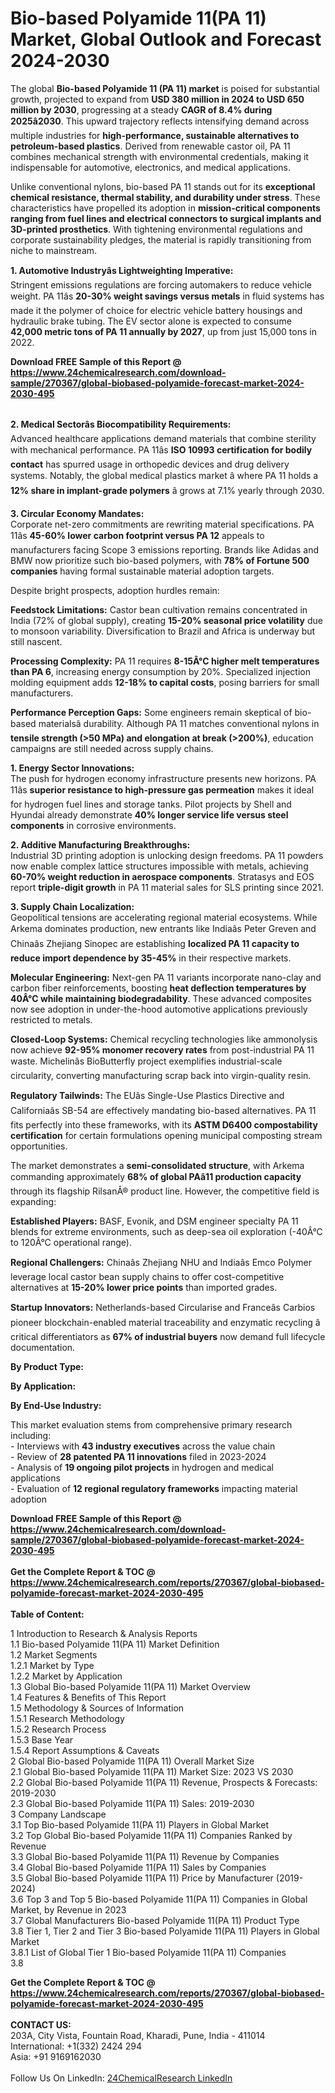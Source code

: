 <h1>Bio-based Polyamide 11(PA 11) Market, Global Outlook and Forecast 2024-2030</h1><p>The global <strong>Bio-based Polyamide 11 (PA 11) market</strong> is poised for substantial growth, projected to expand from <strong>USD 380 million in 2024 to USD 650 million by 2030</strong>, progressing at a steady <strong>CAGR of 8.4% during 2025â2030</strong>. This upward trajectory reflects intensifying demand across multiple industries for <strong>high-performance, sustainable alternatives to petroleum-based plastics</strong>. Derived from renewable castor oil, PA 11 combines mechanical strength with environmental credentials, making it indispensable for automotive, electronics, and medical applications.</p><p>Unlike conventional nylons, bio-based PA 11 stands out for its <strong>exceptional chemical resistance, thermal stability, and durability under stress</strong>. These characteristics have propelled its adoption in <strong>mission-critical components ranging from fuel lines and electrical connectors to surgical implants and 3D-printed prosthetics</strong>. With tightening environmental regulations and corporate sustainability pledges, the material is rapidly transitioning from niche to mainstream.</p><p><strong>1. Automotive Industryâs Lightweighting Imperative:</strong><br>
Stringent emissions regulations are forcing automakers to reduce vehicle weight. PA 11âs <strong>20-30% weight savings versus metals</strong> in fluid systems has made it the polymer of choice for electric vehicle battery housings and hydraulic brake tubing. The EV sector alone is expected to consume <strong>42,000 metric tons of PA 11 annually by 2027</strong>, up from just 15,000 tons in 2022.</p><div><b>Download FREE Sample of this Report @ 
            <a href="https://www.24chemicalresearch.com/download-sample/270367/global-biobased-polyamide-forecast-market-2024-2030-495">
            https://www.24chemicalresearch.com/download-sample/270367/global-biobased-polyamide-forecast-market-2024-2030-495</a></b></div><br><p><strong>2. Medical Sectorâs Biocompatibility Requirements:</strong><br>
Advanced healthcare applications demand materials that combine sterility with mechanical performance. PA 11âs <strong>ISO 10993 certification for bodily contact</strong> has spurred usage in orthopedic devices and drug delivery systems. Notably, the global medical plastics market â where PA 11 holds a <strong>12% share in implant-grade polymers</strong> â grows at 7.1% yearly through 2030.</p><p><strong>3. Circular Economy Mandates:</strong><br>
Corporate net-zero commitments are rewriting material specifications. PA 11âs <strong>45-60% lower carbon footprint versus PA 12</strong> appeals to manufacturers facing Scope 3 emissions reporting. Brands like Adidas and BMW now prioritize such bio-based polymers, with <strong>78% of Fortune 500 companies</strong> having formal sustainable material adoption targets.</p><p>Despite bright prospects, adoption hurdles remain:</p><p><strong>Feedstock Limitations:</strong> Castor bean cultivation remains concentrated in India (72% of global supply), creating <strong>15-20% seasonal price volatility</strong> due to monsoon variability. Diversification to Brazil and Africa is underway but still nascent.</p><p><strong>Processing Complexity:</strong> PA 11 requires <strong>8-15Â°C higher melt temperatures than PA 6</strong>, increasing energy consumption by 20%. Specialized injection molding equipment adds <strong>12-18% to capital costs</strong>, posing barriers for small manufacturers.</p><p><strong>Performance Perception Gaps:</strong> Some engineers remain skeptical of bio-based materialsâ durability. Although PA 11 matches conventional nylons in <strong>tensile strength (&gt;50 MPa) and elongation at break (&gt;200%)</strong>, education campaigns are still needed across supply chains.</p><p><strong>1. Energy Sector Innovations:</strong><br>
The push for hydrogen economy infrastructure presents new horizons. PA 11âs <strong>superior resistance to high-pressure gas permeation</strong> makes it ideal for hydrogen fuel lines and storage tanks. Pilot projects by Shell and Hyundai already demonstrate <strong>40% longer service life versus steel components</strong> in corrosive environments.</p><p><strong>2. Additive Manufacturing Breakthroughs:</strong><br>
Industrial 3D printing adoption is unlocking design freedoms. PA 11 powders now enable complex lattice structures impossible with metals, achieving <strong>60-70% weight reduction in aerospace components</strong>. Stratasys and EOS report <strong>triple-digit growth</strong> in PA 11 material sales for SLS printing since 2021.</p><p><strong>3. Supply Chain Localization:</strong><br>
Geopolitical tensions are accelerating regional material ecosystems. While Arkema dominates production, new entrants like Indiaâs Peter Greven and Chinaâs Zhejiang Sinopec are establishing <strong>localized PA 11 capacity to reduce import dependence by 35-45%</strong> in their respective markets.</p><p><strong>Molecular Engineering:</strong> Next-gen PA 11 variants incorporate nano-clay and carbon fiber reinforcements, boosting <strong>heat deflection temperatures by 40Â°C while maintaining biodegradability</strong>. These advanced composites now see adoption in under-the-hood automotive applications previously restricted to metals.</p><p><strong>Closed-Loop Systems:</strong> Chemical recycling technologies like ammonolysis now achieve <strong>92-95% monomer recovery rates</strong> from post-industrial PA 11 waste. Michelinâs BioButterfly project exemplifies industrial-scale circularity, converting manufacturing scrap back into virgin-quality resin.</p><p><strong>Regulatory Tailwinds:</strong> The EUâs Single-Use Plastics Directive and Californiaâs SB-54 are effectively mandating bio-based alternatives. PA 11 fits perfectly into these frameworks, with its <strong>ASTM D6400 compostability certification</strong> for certain formulations opening municipal composting stream opportunities.</p><p>The market demonstrates a <strong>semi-consolidated structure</strong>, with Arkema commanding approximately <strong>68% of global PAâ11 production capacity</strong> through its flagship RilsanÂ® product line. However, the competitive field is expanding:</p><p><strong>Established Players:</strong> BASF, Evonik, and DSM engineer specialty PA 11 blends for extreme environments, such as deep-sea oil exploration (-40Â°C to 120Â°C operational range).</p><p><strong>Regional Challengers:</strong> Chinaâs Zhejiang NHU and Indiaâs Emco Polymer leverage local castor bean supply chains to offer cost-competitive alternatives at <strong>15-20% lower price points</strong> than imported grades.</p><p><strong>Startup Innovators:</strong> Netherlands-based Circularise and Franceâs Carbios pioneer blockchain-enabled material traceability and enzymatic recycling â critical differentiators as <strong>67% of industrial buyers</strong> now demand full lifecycle documentation.</p><p><strong>By Product Type:</strong></p><p><strong>By Application:</strong></p><p><strong>By End-Use Industry:</strong></p><p>This market evaluation stems from comprehensive primary research including:<br>
- Interviews with <strong>43 industry executives</strong> across the value chain<br>
- Review of <strong>28 patented PA 11 innovations</strong> filed in 2023-2024<br>
- Analysis of <strong>19 ongoing pilot projects</strong> in hydrogen and medical applications<br>
- Evaluation of <strong>12 regional regulatory frameworks</strong> impacting material adoption</p><div><b>Download FREE Sample of this Report @ 
            <a href="https://www.24chemicalresearch.com/download-sample/270367/global-biobased-polyamide-forecast-market-2024-2030-495">
            https://www.24chemicalresearch.com/download-sample/270367/global-biobased-polyamide-forecast-market-2024-2030-495</a></b></div><br><div><b>Get the Complete Report & TOC @ 
            <a href="https://www.24chemicalresearch.com/reports/270367/global-biobased-polyamide-forecast-market-2024-2030-495">
            https://www.24chemicalresearch.com/reports/270367/global-biobased-polyamide-forecast-market-2024-2030-495</a></b></div><br>
            <b>Table of Content:</b><p>1 Introduction to Research & Analysis Reports<br />
    1.1 Bio-based Polyamide 11(PA 11) Market Definition<br />
    1.2 Market Segments<br />
        1.2.1 Market by Type<br />
        1.2.2 Market by Application<br />
    1.3 Global Bio-based Polyamide 11(PA 11) Market Overview<br />
    1.4 Features & Benefits of This Report<br />
    1.5 Methodology & Sources of Information<br />
        1.5.1 Research Methodology<br />
        1.5.2 Research Process<br />
        1.5.3 Base Year<br />
        1.5.4 Report Assumptions & Caveats<br />
2 Global Bio-based Polyamide 11(PA 11) Overall Market Size<br />
    2.1 Global Bio-based Polyamide 11(PA 11) Market Size: 2023 VS 2030<br />
    2.2 Global Bio-based Polyamide 11(PA 11) Revenue, Prospects & Forecasts: 2019-2030<br />
    2.3 Global Bio-based Polyamide 11(PA 11) Sales: 2019-2030<br />
3 Company Landscape<br />
    3.1 Top Bio-based Polyamide 11(PA 11) Players in Global Market<br />
    3.2 Top Global Bio-based Polyamide 11(PA 11) Companies Ranked by Revenue<br />
    3.3 Global Bio-based Polyamide 11(PA 11) Revenue by Companies<br />
    3.4 Global Bio-based Polyamide 11(PA 11) Sales by Companies<br />
    3.5 Global Bio-based Polyamide 11(PA 11) Price by Manufacturer (2019-2024)<br />
    3.6 Top 3 and Top 5 Bio-based Polyamide 11(PA 11) Companies in Global Market, by Revenue in 2023<br />
    3.7 Global Manufacturers Bio-based Polyamide 11(PA 11) Product Type<br />
    3.8 Tier 1, Tier 2 and Tier 3 Bio-based Polyamide 11(PA 11) Players in Global Market<br />
        3.8.1 List of Global Tier 1 Bio-based Polyamide 11(PA 11) Companies<br />
        3.8</p><div><b>Get the Complete Report & TOC @ 
            <a href="https://www.24chemicalresearch.com/reports/270367/global-biobased-polyamide-forecast-market-2024-2030-495">
            https://www.24chemicalresearch.com/reports/270367/global-biobased-polyamide-forecast-market-2024-2030-495</a></b></div><br><b>CONTACT US:</b><br>
            203A, City Vista, Fountain Road, Kharadi, Pune, India - 411014<br>
            International: +1(332) 2424 294<br>
            Asia: +91 9169162030 <br><br>
            Follow Us On LinkedIn: <a href="https://www.linkedin.com/company/24chemicalresearch/">24ChemicalResearch LinkedIn</a>
